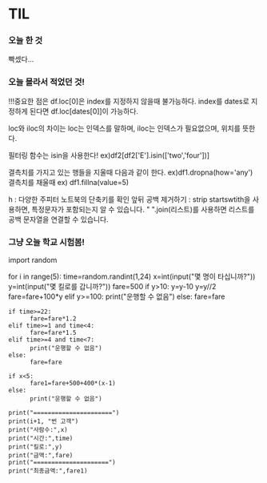 # TIL

### 오늘 한 것 
빡셌다...


### 오늘 몰라서 적었던 것!

!!!중요한 점은 df.loc[0]은 index를 지정하지 않을때 불가능하다.
index를 dates로 지정하게 된다면 df.loc[dates[0]]이 가능하다.

loc와 iloc의 차이는 loc는 인덱스를 말하며, iloc는 인덱스가 필요없으며, 위치를 뜻한다.

필터링 함수는 isin을 사용한다! ex)df2[df2['E'].isin(['two','four'])]

결측치를 가지고 있는 행들을 지울때 다음과 같이 한다. ex)df1.dropna(how='any')
결측치를 채울때 ex) df1.fillna(value=5)

h : 다양한 주피터 노트북의 단축키를 확인
앞뒤 공백 제거하기 : strip
startswtith을 사용하면, 특정문자가 포함되는지 알 수 있습니다.
" ".join(리스트)를 사용하면 리스트를 공백 문자열을 연결할 수 있습니다.

### 그냥 오늘 학교 시험봄!

import random

for i in range(5):
    time=random.randint(1,24)
    x=int(input("몇 명이 타십니까?"))
    y=int(input("몇 킬로를 갑니까?"))
    fare=500
    if y>10:
          y=y-10
          y=y//2
          fare=fare+100*y
    elif y>=100:
          print("운행할 수 없음")
    else: 
          fare=fare
    
    if time>=22:
          fare=fare*1.2
    elif time>=1 and time<4:
          fare=fare*1.5
    elif time>=4 and time<7:
          print("운행할 수 없음")
    else: 
          fare=fare
    
    if x<5:
          fare1=fare+500+400*(x-1)
    else:
          print("운행할 수 없음")
          
    print("======================")
    print(i+1, "번 고객")
    print("사람수:",x)
    print("시간:",time)
    print("킬로:",y)
    print("금액:",fare)
    print("=====================")
    print("최종금액:",fare1)
